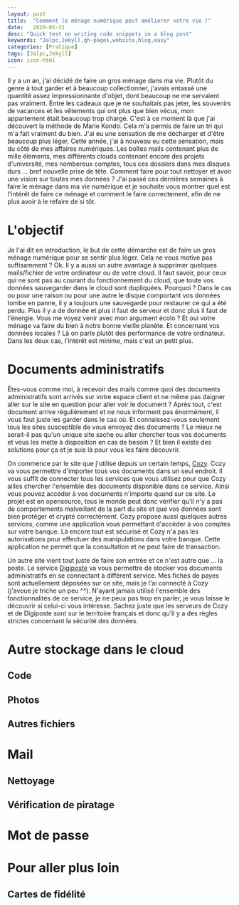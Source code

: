 ```yaml
---
layout: post
title:  "Comment le ménage numérique peut améliorer votre vie !"
date:   2020-05-31
desc: "Quick test on writing code snippets in a blog post"
keywords: "Jalpc,Jekyll,gh-pages,website,blog,easy"
categories: [Pratique]
tags: [Jalpc,Jekyll]
icon: icon-html
---
```


Il y a un an, j'ai décidé de faire un gros ménage dans ma vie. Plutôt du genre à tout garder et à beaucoup collectionner, j'avais entassé
une quantité assez impressionnante d'objet, dont beaucoup ne me servaient pas vraiment. Entre les cadeaux que je ne souhaitais pas jeter,
les souvenirs de vacances et les vêtements qui ont plus que bien vécus, mon appartement était beaucoup trop chargé. C'est à ce moment là que
j'ai découvert la méthode de Marie Kondo. Cela m'a permis de faire un tri qui m'a fait vraiment du bien. J'ai eu une sensation de me décharger et d'être beaucoup plus léger. Cette année, j'ai à nouveau eu cette sensation, mais du côté de mes affaires numériques. Les boîtes mails contenant plus de mille éléments, mes différents clouds contenant encore des projets d'université, mes nombereux comptes, tous ces dossiers dans mes disques durs ... bref nouvelle prise de tête. Comment faire pour tout nettoyer et avoir une vision sur toutes mes données ? J'ai passé ces dernières semaines à faire le ménage dans ma vie numérique et je souhaite vous montrer quel est l'intérêt de faire ce ménage et comment le faire correctement, afin de ne plus avoir à le refaire de si tôt.

# L'objectif

Je l'ai dit en introduction, le but de cette démarche est de faire un gros ménage numérique pour se sentir plus léger. Cela ne vous motive pas suffisamment ? Ok. Il y a aussi un autre avantage à supprimer quelques mails/fichier de votre ordinateur ou de votre cloud. Il faut savoir, pour ceux qui ne sont pas au courant du fonctionnement du cloud, que toute vos données sauvegarder dans le cloud sont dupliquées. Pourquoi ? Dans le cas ou pour une raison ou pour une autre le disque comportant vos données tombe en panne, il y a toujours une sauvegarde pour restaurer ce qui a été perdu. Plus il y a de donnée et plus il faut de serveur et donc plus il faut de l'énergie. Vous me voyez venir avec mon argument écolo ? Et oui votre ménage va faire du bien à notre bonne vieille planète. Et concernant vos données locales ? Là on parle plutôt des performance de votre ordinateur. Dans les deux cas, l'intérêt est minime, mais c'est un petit plus.

# Documents administratifs

Êtes-vous comme moi, à recevoir des mails comme quoi des documents administratifs sont arrivés sur votre espace client 
et ne même pas daigner aller sur le site en question pour aller voir le document ? Après tout, c'est document arrive régulièrement et ne nous informent pas énormément, il vous faut juste les garder dans le cas où. Et connaissez-vous seulement tous les sites susceptible de vous envoyez des documents ? Le mieux ne serait-il pas qu'un unique site sache ou aller chercher tous vos documents et vous les mette à disposition en cas de besoin ? Et bien il existe des solutions pour ça et je suis là pour vous les faire découvrir.

On commence par le site que j'utilise depuis un certain temps, [Cozy](https://cozy.io/fr/). Cozy va vous permettre d'importer tous vos documents dans un seul endroit. Il vous suffit de connecter tous les services que vous utilisez pour que Cozy ailles chercher l'ensemble des documents disponible dans ce service. Ainsi vous pouvez accéder à vos documents n'importe quand sur ce site. Le projet est en opensource, tous le monde peut donc vérifier qu'il n'y a pas de comportements malveillant de la part du site et que vos données sont bien protéger et crypté correctement. Cozy propose aussi quelques autres services, comme une application vous permettant d'accéder à vos comptes sur votre banque. Là encore tout est sécurisé et Cozy n'a pas les autorisations pour effectuer des manipulations dans votre banque. Cette application ne permet que la consultation et ne peut faire de transaction.

Un autre site vient tout juste de faire son entrée et ce n'est autre que ... la poste. Le service [Digiposte](https://www.laposte.fr/digiposte/tous-mes-documents-partout-et-tout-le-temps) va vous permettre de stocker vos documents administratifs en se connectant à différent service. Mes fiches de payes sont actuellement déposées sur ce site, mais je l'ai connecté à Cozy (j'avoue je triche un peu ^^). N'ayant jamais utilisé l'ensemble des fonctionnalités de ce service, je ne peux pas trop en parler, je vous laisse le découvrir si celui-ci vous intéresse. Sachez juste que les serveurs de Cozy et de Digiposte sont sur le territoire français et donc qu'il y a des règles strictes concernant la sécurité des données. 

# Autre stockage dans le cloud
## Code
## Photos
## Autres fichiers

# Mail
## Nettoyage
## Vérification de piratage

# Mot de passe

# Pour aller plus loin
## Cartes de fidélité